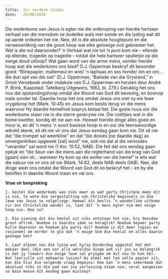 ```yaml
---
title:  Vir verdere studie
date:   29/06/2018
---
```


Die wederkoms van Jesus is egter nie die ontknoping van hierdie hartseer verhaal van die mensdom se dodelike wals met sonde en die lyding wat dit op aarde ontketen het nie. Nee, dit is die absolute hoogtepunt en die verwesenliking van die groot hoop wat elke gelowige ooit gekoester het. Wat is die nut daarsonder? ’n Verhaal wat nie tot ’n punt kom nie – ellende op ellende, tragedie op tragedie – totdat die hele hartseer spulletjie op die ewige dood uitloop? Wat gaan word van die arme mens, sonder hierdie hoop wat die wederkoms ons bied? D.J. Opperman beskryf dit besonder goed: “Blinkpapier, mallemeul en wiel/ ’n laphaas en ses honde/ óm en om… die dun spil van die siel” (D.J. Opperman, “Ballade van die Grysland,” in Groot Verseboek onder redaksie van D.J. Opperman en hersien deur André P. Brink, Kaapstad: Tafelberg Uitgewers, 1983, bl. 279.) Gelukkig het ons nou dié opstandingshoop omdat die Woord van God dit bevestig, en boonop male sonder tal. Daardie hoop het ons omdat Jesus ons met sy eie lewe vrygekoop het (Mark. 10:45) en Jesus kom beslis terug vir die mens waarvoor Hy daardie hemelhoë losprys betaal het. Die goeie nuus oor die wederkoms staan nie in die sterre geskrywe nie. Die voëltjies wat in die bome kwetter, kondig dit nie aan nie. Hoewel hierdie dinge alles goed en mooi is, en dit ’n mens ’n soort basiese hoop in en oor die teenswoordige wêreld skenk, sê dit nie vir ons dat Jesus eendag gaan kom nie. Dit sê nie dat “die trompet sal weerklink” en dat “die dooies [op daardie dag] as onverganklikes opgewek [sal] word” nie, ook nie dat al die verlosdes “verander” sal word nie (1 Kor. 15:52, NAB). Die feit dat ons eendag gaan opkyk en “die Seun van die mens aan die regterhand van die krag van God [gaan] sien sit… wanneer Hy kom op die wolke van die hemel” is iets wat die natuur nie vir ons sê nie (Mark. 14:62, deels NAB deels OAB). Nee, dié dinge weet ons omdat die Woord van God dit so beskryf het – en by die beloftes in daardie Woord staan en val ons. 

**Vrae vir bespreking** 

`1. Gestel die wederkoms was niks meer as wat party Christene meen dit is nie, te wete die vergestalting van Christelike beginsels in die lewe van Jesus se volgelinge. Hoewel dit beslis ’n wonderlike uitkoms vir ons Christelike wandel is, laat dit ’n mens egter nie met enige hoop nie. Hoe so?`

`2. Die siening dat die heelal uit niks ontstaan het nie, kry deesdae groot aftrek. Hoekom is daardie idee so belaglik? Hoekom beywer party hulle daarvoor en hoekom glo party dit? Hoekom is dit meer logies en rasioneel om eerder te glo dat ’n ewige God die heelal en alles daarin geskape het?`

`3. Laat elkeen nou die lysie wat hy/sy Donderdag opgestel het met mekaar deel (die een oor alle wêreldse dinge wat vir jou so belangrik is dat jy liewers die ewige lewe sal prysgee om dit nou te kan hê). Wat leerjulle uit mekaarse lysies? As almal met leë velle papier sit, kan die klas die volgende vraag bepeins: Hoe kan ’n mens sekermaak dat absoluut niks in die pad van jou verlossing staan nie, veral aangesien so baie mense dit eendag gaan misloop?` 